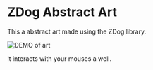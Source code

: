# ZDog Abstract Art

This a abstract art made using the ZDog library.

![DEMO of art](/imgs/img1.png)

it interacts with your mouses a well.